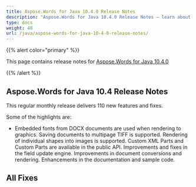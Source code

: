 ```yaml
---
title: Aspose.Words for Java 10.4.0 Release Notes
description: "Aspose.Words for Java 10.4.0 Release Notes – learn about the latest updates and fixes."
type: docs
weight: 40
url: /java/aspose-words-for-java-10-4-0-release-notes/
---
```


{{% alert color="primary" %}} 

This page contains release notes for [Aspose.Words for Java 10.4.0](http://www.aspose.com/downloads/words/java/new-releases/aspose.words-for-java-10.4.0/)

{{% /alert %}} 

## Aspose.Words for Java 10.4 Release Notes

This regular monthly release delivers 110 new features and fixes. 

Some of the highlights are: 

- Embedded fonts from DOCX documents are used when rendering to graphics.
  Saving documents to multipage TIFF is supported. 
  Rendering of individual shapes into images is supported. 
  Custom XML Parts and Custom Parts are available in the public API. 
  Improvements and fixes in the field update engine. 
  Improvements in document conversions and rendering. 
  Enhancements in the documentation and sample code. 
## All Fixes
